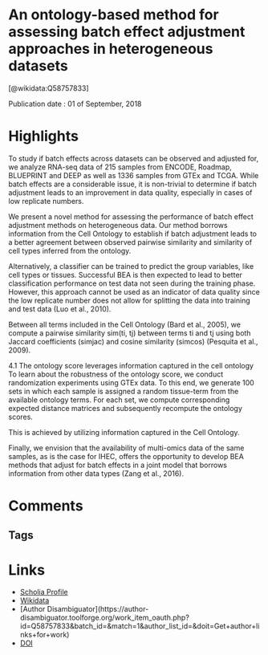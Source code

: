 
An ontology-based method for assessing batch effect adjustment approaches in heterogeneous datasets
===================================================================================================
  
  [@wikidata:Q58757833]  
  
Publication date : 01 of September, 2018  

# Highlights

To study if batch effects across datasets can be observed and adjusted for, we analyze RNA-seq data of 215 samples from ENCODE, Roadmap, BLUEPRINT and DEEP as well as 1336 samples from GTEx and TCGA. While batch effects are a considerable issue, it is non-trivial to determine if batch adjustment leads to an improvement in data quality, especially in cases of low replicate numbers.

We present a novel method for assessing the performance of batch effect adjustment methods on heterogeneous data. Our method borrows information from the Cell Ontology to establish if batch adjustment leads to a better agreement between observed pairwise similarity and similarity of cell types inferred from the ontology.

Alternatively, a classifier can be trained to predict the group variables, like cell types or tissues. Successful BEA is then expected to lead to better classification performance on test data not seen during the training phase. However, this approach cannot be used as an indicator of data quality since the low replicate number does not allow for splitting the data into training and test data (Luo et al., 2010).

Between all terms included in the Cell Ontology (Bard et al., 2005), we compute a pairwise similarity sim(ti, tj) between terms ti and tj using both Jaccard coefficients (simjac) and cosine similarity (simcos) (Pesquita et al., 2009). 

4.1 The ontology score leverages information captured in the cell ontology
To learn about the robustness of the ontology score, we conduct randomization experiments using GTEx data. To this end, we generate 100 sets in which each sample is assigned a random tissue-term from the available ontology terms. For each set, we compute corresponding expected distance matrices and subsequently recompute the ontology scores.

 This is achieved by utilizing information captured in the Cell Ontology.

 Finally, we envision that the availability of multi-omics data of the same samples, as is the case for IHEC, offers the opportunity to develop BEA methods that adjust for batch effects in a joint model that borrows information from other data types (Zang et al., 2016).
 
# Comments

## Tags

# Links
  
 * [Scholia Profile](https://scholia.toolforge.org/work/Q58757833)  
 * [Wikidata](https://www.wikidata.org/wiki/Q58757833)  
 * [Author Disambiguator](https://author-
disambiguator.toolforge.org/work_item_oauth.php?id=Q58757833&batch_id=&match=1&author_list_id=&doit=Get+author+links+for+work)  
 * [DOI](https://doi.org/10.1093/BIOINFORMATICS/BTY553)  
